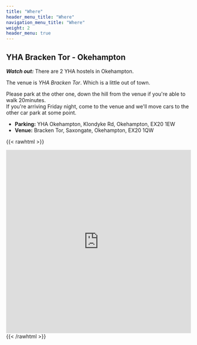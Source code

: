 ```yaml
---
title: "Where"
header_menu_title: "Where"
navigation_menu_title: "Where"
weight: 2
header_menu: true
---
```


## YHA Bracken Tor - Okehampton

__*Watch out:*__ There are 2 YHA hostels in Okehampton.  

The venue is _YHA Bracken Tor_. Which is a little out of town.  

Please park at the other one, down the hill from the venue if you're able to walk 20minutes.  
If you're arriving Friday night, come to the venue and we'll move cars to the other car park at some point.

* __Parking:__ YHA Okehampton, Klondyke Rd, Okehampton, EX20 1EW
* __Venue:__ Bracken Tor, Saxongate, Okehampton, EX20 1QW

[//]: # (Google API Key:  AIzaSyAb8qKD_uFHE3Nr3mGOgFpE9gx0Lid8W4A)


{{< rawhtml >}}
<div style="text-decoration:none; overflow:hidden;max-width:100%;height:500px">
    <div id="display-google-map" style="height:100%; width:100%;max-width:100%;">
        <iframe style="height:100%;width:100%;border:0;" frameborder="1" src="https://www.google.com/maps/embed/v1/place?q=YHA+Okehampton+Bracken+Tor,+Okehampton,+UK&key=AIzaSyAb8qKD_uFHE3Nr3mGOgFpE9gx0Lid8W4A" allowfullscreen></iframe>
    </div>
</div>
{{< /rawhtml >}}

